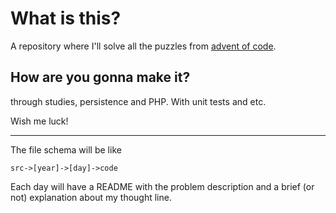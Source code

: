 # What is this?

A repository where I'll solve all the puzzles from [advent of code](https://adventofcode.com/).

## How are you gonna make it?

through studies, persistence and PHP. With unit tests and etc.

Wish me luck!

---

The file schema will be like

`src->[year]->[day]->code`

Each day will have a README with the problem description and a brief (or not) explanation about my thought line.
